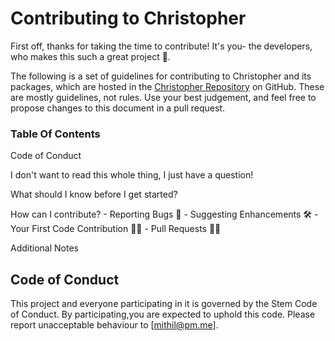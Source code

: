 # Contributing to Christopher

First off, thanks for taking the time to contribute! It's you- the developers, who makes this such a great project 🙏.

The following is a set of guidelines for contributing to Christopher and its packages, which are hosted in the [Christopher Repository](https://github.com/stemAI/Christopher) on GitHub. These are mostly guidelines, not rules. Use your best judgement, and feel free to propose changes to this document in a pull request.

### Table Of Contents

Code of Conduct

I don't want to read this whole thing, I just have a question!

What should I know before I get started?

How can I contribute?
	- Reporting Bugs 👾
	- Suggesting Enhancements 🛠
	- Your First Code Contribution 👩‍💻
	- Pull Requests 🧙‍♂️

Additional Notes

## Code of Conduct

This project and everyone participating in it is governed by the Stem Code of Conduct. By participating,you are expected to uphold this code. Please report unacceptable behaviour to [mithil@pm.me].

